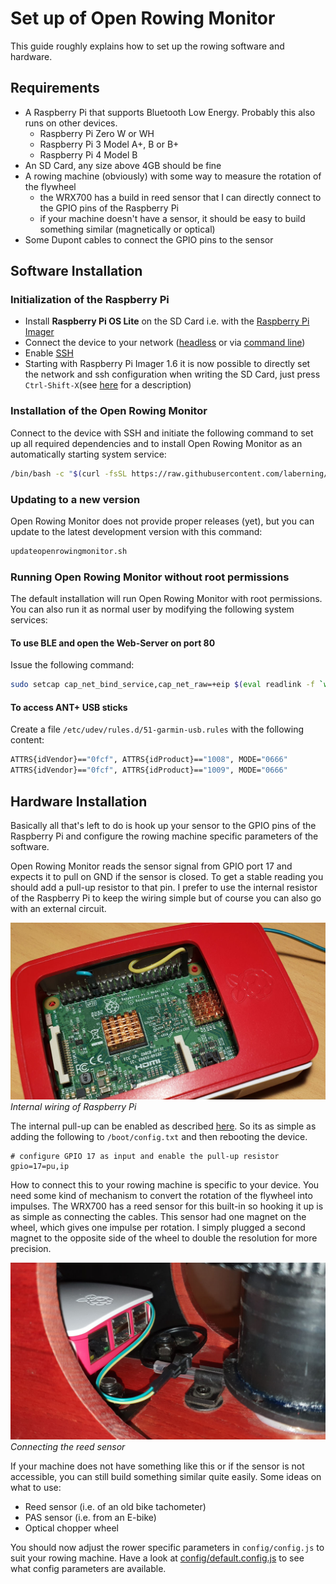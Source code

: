 # Set up of Open Rowing Monitor

This guide roughly explains how to set up the rowing software and hardware.

## Requirements

* A Raspberry Pi that supports Bluetooth Low Energy. Probably this also runs on other devices.
  * Raspberry Pi Zero W or WH
  * Raspberry Pi 3 Model A+, B or B+
  * Raspberry Pi 4 Model B
* An SD Card, any size above 4GB should be fine
* A rowing machine (obviously) with some way to measure the rotation of the flywheel
  * the WRX700 has a build in reed sensor that I can directly connect to the GPIO pins of the Raspberry Pi
  * if your machine doesn't have a sensor, it should be easy to build something similar (magnetically or optical)
* Some Dupont cables to connect the GPIO pins to the sensor

## Software Installation

### Initialization of the Raspberry Pi

* Install **Raspberry Pi OS Lite** on the SD Card i.e. with the [Raspberry Pi Imager](https://www.raspberrypi.org/software)
* Connect the device to your network ([headless](https://www.raspberrypi.org/documentation/configuration/wireless/headless.md) or via [command line](https://www.raspberrypi.org/documentation/configuration/wireless/wireless-cli.md))
* Enable [SSH](https://www.raspberrypi.org/documentation/remote-access/ssh/README.md)
* Starting with Raspberry Pi Imager 1.6 it is now possible to directly set the network and ssh configuration when writing the SD Card, just press `Ctrl-Shift-X`(see [here](https://www.raspberrypi.org/blog/raspberry-pi-imager-update-to-v1-6/) for a description)

### Installation of the Open Rowing Monitor

Connect to the device with SSH and initiate the following command to set up all required dependencies and to install Open Rowing Monitor as an automatically starting system service:

```zsh
/bin/bash -c "$(curl -fsSL https://raw.githubusercontent.com/laberning/openrowingmonitor/HEAD/install/install.sh)"
```

### Updating to a new version

Open Rowing Monitor does not provide proper releases (yet), but you can update to the latest development version with this command:

```zsh
updateopenrowingmonitor.sh
```

### Running Open Rowing Monitor without root permissions

The default installation will run Open Rowing Monitor with root permissions. You can also run it as normal user by modifying the following system services:

#### To use BLE and open the Web-Server on port 80

Issue the following command:

```zsh
sudo setcap cap_net_bind_service,cap_net_raw=+eip $(eval readlink -f `which node`)
```

#### To access ANT+ USB sticks

Create a file `/etc/udev/rules.d/51-garmin-usb.rules` with the following content:

```zsh
ATTRS{idVendor}=="0fcf", ATTRS{idProduct}=="1008", MODE="0666"
ATTRS{idVendor}=="0fcf", ATTRS{idProduct}=="1009", MODE="0666"
```

## Hardware Installation

Basically all that's left to do is hook up your sensor to the GPIO pins of the Raspberry Pi and configure the rowing machine specific parameters of the software.

Open Rowing Monitor reads the sensor signal from GPIO port 17 and expects it to pull on GND if the sensor is closed. To get a stable reading you should add a pull-up resistor to that pin. I prefer to use the internal resistor of the Raspberry Pi to keep the wiring simple but of course you can also go with an external circuit.

![Internal wiring of Raspberry Pi](img/raspberrypi_internal_wiring.jpg)
*Internal wiring of Raspberry Pi*

The internal pull-up can be enabled as described [here](https://www.raspberrypi.org/documentation/configuration/config-txt/gpio.md). So its as simple as adding the following to `/boot/config.txt` and then rebooting the device.

``` Properties
# configure GPIO 17 as input and enable the pull-up resistor
gpio=17=pu,ip
```

How to connect this to your rowing machine is specific to your device. You need some kind of mechanism to convert the rotation of the flywheel into impulses. The WRX700 has a reed sensor for this built-in so hooking it up is as simple as connecting the cables. This sensor had one magnet on the wheel, which gives one impulse per rotation. I simply plugged a second magnet to the opposite side of the wheel to double the resolution for more precision.

![Connecting the reed sensor](img/raspberrypi_reedsensor_wiring.jpg)
*Connecting the reed sensor*

If your machine does not have something like this or if the sensor is not accessible, you can still build something similar quite easily. Some ideas on what to use:

* Reed sensor (i.e. of an old bike tachometer)
* PAS sensor (i.e. from an E-bike)
* Optical chopper wheel

You should now adjust the rower specific parameters in `config/config.js` to suit your rowing machine. Have a look at [config/default.config.js](../config/default.config.js) to see what config parameters are available.
